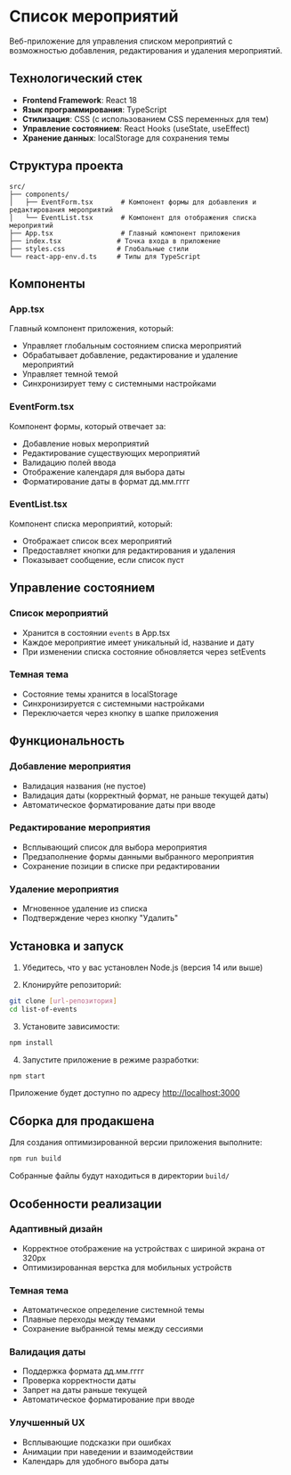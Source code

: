 # Список мероприятий

Веб-приложение для управления списком мероприятий с возможностью добавления, редактирования и удаления мероприятий.

## Технологический стек

- **Frontend Framework**: React 18
- **Язык программирования**: TypeScript
- **Стилизация**: CSS (с использованием CSS переменных для тем)
- **Управление состоянием**: React Hooks (useState, useEffect)
- **Хранение данных**: localStorage для сохранения темы

## Структура проекта

```
src/
├── components/
│   ├── EventForm.tsx       # Компонент формы для добавления и редактирования мероприятий
│   └── EventList.tsx       # Компонент для отображения списка мероприятий
├── App.tsx                 # Главный компонент приложения
├── index.tsx              # Точка входа в приложение
├── styles.css             # Глобальные стили
└── react-app-env.d.ts     # Типы для TypeScript
```

## Компоненты

### App.tsx

Главный компонент приложения, который:

- Управляет глобальным состоянием списка мероприятий
- Обрабатывает добавление, редактирование и удаление мероприятий
- Управляет темной темой
- Синхронизирует тему с системными настройками

### EventForm.tsx

Компонент формы, который отвечает за:

- Добавление новых мероприятий
- Редактирование существующих мероприятий
- Валидацию полей ввода
- Отображение календаря для выбора даты
- Форматирование даты в формат дд.мм.гггг

### EventList.tsx

Компонент списка мероприятий, который:

- Отображает список всех мероприятий
- Предоставляет кнопки для редактирования и удаления
- Показывает сообщение, если список пуст

## Управление состоянием

### Список мероприятий

- Хранится в состоянии `events` в App.tsx
- Каждое мероприятие имеет уникальный id, название и дату
- При изменении списка состояние обновляется через setEvents

### Темная тема

- Состояние темы хранится в localStorage
- Синхронизируется с системными настройками
- Переключается через кнопку в шапке приложения

## Функциональность

### Добавление мероприятия

- Валидация названия (не пустое)
- Валидация даты (корректный формат, не раньше текущей даты)
- Автоматическое форматирование даты при вводе

### Редактирование мероприятия

- Всплывающий список для выбора мероприятия
- Предзаполнение формы данными выбранного мероприятия
- Сохранение позиции в списке при редактировании

### Удаление мероприятия

- Мгновенное удаление из списка
- Подтверждение через кнопку "Удалить"

## Установка и запуск

1. Убедитесь, что у вас установлен Node.js (версия 14 или выше)

2. Клонируйте репозиторий:

```bash
git clone [url-репозитория]
cd list-of-events
```

3. Установите зависимости:

```bash
npm install
```

4. Запустите приложение в режиме разработки:

```bash
npm start
```

Приложение будет доступно по адресу [http://localhost:3000](http://localhost:3000)

## Сборка для продакшена

Для создания оптимизированной версии приложения выполните:

```bash
npm run build
```

Собранные файлы будут находиться в директории `build/`

## Особенности реализации

### Адаптивный дизайн

- Корректное отображение на устройствах с шириной экрана от 320px
- Оптимизированная верстка для мобильных устройств

### Темная тема

- Автоматическое определение системной темы
- Плавные переходы между темами
- Сохранение выбранной темы между сессиями

### Валидация даты

- Поддержка формата дд.мм.гггг
- Проверка корректности даты
- Запрет на даты раньше текущей
- Автоматическое форматирование при вводе

### Улучшенный UX

- Всплывающие подсказки при ошибках
- Анимации при наведении и взаимодействии
- Календарь для удобного выбора даты

